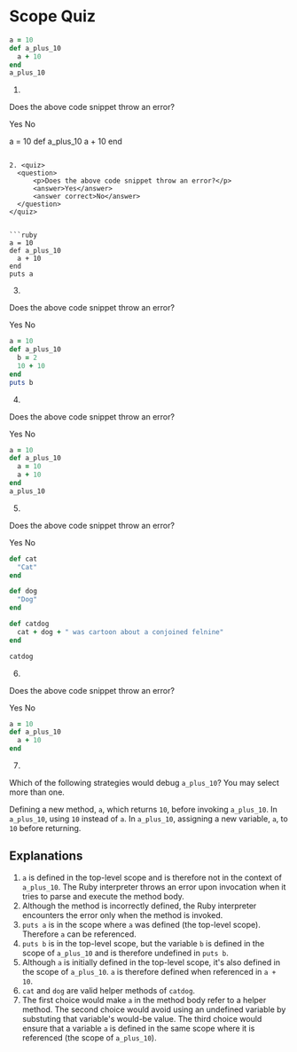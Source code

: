 # Scope Quiz

```ruby
a = 10
def a_plus_10
  a + 10
end
a_plus_10
```

1. <quiz>
  <question>
      <p>Does the above code snippet throw an error?</p>
      <answer correct>Yes</answer>
      <answer>No</answer>
  </question>
</quiz>


a = 10
def a_plus_10
  a + 10
end
```

2. <quiz>
  <question>
      <p>Does the above code snippet throw an error?</p>
      <answer>Yes</answer>
      <answer correct>No</answer>
  </question>
</quiz>


```ruby
a = 10
def a_plus_10
  a + 10
end
puts a
```

3. <quiz>
  <question>
      <p>Does the above code snippet throw an error?</p>
      <answer>Yes</answer>
      <answer correct>No</answer>
  </question>
</quiz>


```ruby
a = 10
def a_plus_10
  b = 2
  10 + 10
end
puts b
```

4. <quiz>
  <question>
      <p>Does the above code snippet throw an error?</p>
      <answer correct>Yes</answer>
      <answer>No</answer>
  </question>
</quiz>


```ruby
a = 10
def a_plus_10
  a = 10
  a + 10
end
a_plus_10
```

5. <quiz>
  <question>
      <p>Does the above code snippet throw an error?</p>
      <answer>Yes</answer>
      <answer correct>No</answer>
  </question>
</quiz>


```ruby
def cat
  "Cat"
end

def dog
  "Dog"
end

def catdog
  cat + dog + " was cartoon about a conjoined felnine"
end

catdog
```

6. <quiz>
  <question>
      <p>Does the above code snippet throw an error?</p>
      <answer>Yes</answer>
      <answer correct>No</answer>
  </question>
</quiz>


```ruby
a = 10
def a_plus_10
  a + 10
end
```

7. <quiz>
  <question>
      <p>Which of the following strategies would debug <code>a_plus_10</code>? You may select more than one.</p>
      <answer correct>Defining a new method, <code>a</code>, which returns <code>10</code>, before invoking <code>a_plus_10</code>.</answer>
      <answer correct>In <code>a_plus_10</code>, using <code>10</code> instead of <code>a</code>.</answer>
      <answer correct>In <code>a_plus_10</code>, assigning a new variable, <code>a</code>, to <code>10</code> before returning.</answer>
  </question>
</quiz>


## Explanations

1. `a` is defined in the top-level scope and is therefore not in the context of `a_plus_10`. The Ruby interpreter throws an error upon invocation when it tries to parse and execute the method body.
2. Although the method is incorrectly defined, the Ruby interpreter encounters the error only when the method is invoked.
3. `puts a` is in the scope where `a` was defined (the top-level scope). Therefore `a` can be referenced.
4. `puts b` is in the top-level scope, but the variable `b` is defined in the scope of `a_plus_10` and is therefore undefined in `puts b`.
5. Although `a` is initially defined in the top-level scope, it's also defined in the scope of `a_plus_10`. `a` is therefore defined when referenced in `a + 10`.
6. `cat` and `dog` are valid helper methods of `catdog`.
7. The first choice would make `a` in the method body refer to a helper method. The second choice would avoid using an undefined variable by substuting that variable's would-be value. The third choice would ensure that a variable `a` is defined in the same scope where it is referenced (the scope of `a_plus_10`).
